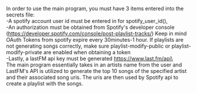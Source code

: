 In order to use the main program, you must have 3 items entered into the secrets file:\
-A spotify account user id must be entered in for spotify_user_id(),\
-An authorization must be obtained from Spotify's developer console (https://developer.spotify.com/console/post-playlist-tracks/) Keep in mind OAuth Tokens from spotify expire every 30minutes-1 hour. If playlists are not generating songs correctly, make sure playlist-modify-public or playlist-modify-private are enabled when obtaining a token\
-Lastly, a lastFM api key must be generated https://www.last.fm/api\
\
The main program essentially takes in an artists name from the user and LastFM's API is utilized to generate the top 10 songs of the specified artist and their associated song uris. The uris are then used by Spotify api to create a playlist with the songs.
